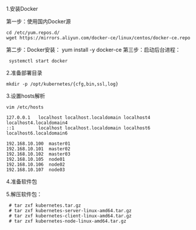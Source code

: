 1.安装Docker

第一步：使用国内Docker源

    cd /etc/yum.repos.d/
    wget https://mirrors.aliyun.com/docker-ce/linux/centos/docker-ce.repo
第二步：Docker安装：
    yum install -y docker-ce
第三步：启动后台进程：

     systemctl start docker
2.准备部署目录

    mkdir -p /opt/kubernetes/{cfg,bin,ssl,log}
3.设置hosts解析

    vim /etc/hosts

    127.0.0.1   localhost localhost.localdomain localhost4 localhost4.localdomain4
    ::1         localhost localhost.localdomain localhost6 localhost6.localdomain6

    192.168.10.100  master01
    192.168.10.101  master02
    192.168.10.102  master03
    192.168.10.105  node01
    192.168.10.106  node02
    192.168.10.107  node03

4.准备软件包

5.解压软件包：

     # tar zxf kubernetes.tar.gz
     # tar zxf kubernetes-server-linux-amd64.tar.gz
     # tar zxf kubernetes-client-linux-amd64.tar.gz
     # tar zxf kubernetes-node-linux-amd64.tar.gz